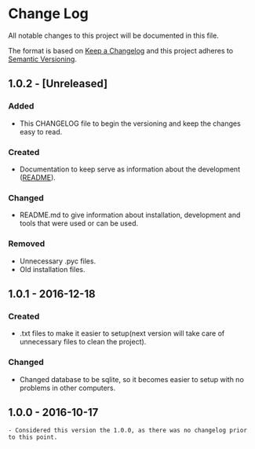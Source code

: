 # Change Log
All notable changes to this project will be documented in this file.

The format is based on [Keep a Changelog](http://keepachangelog.com/)
and this project adheres to [Semantic Versioning](http://semver.org/).

## 1.0.2 - [Unreleased]
### Added
- This CHANGELOG file to begin the versioning and keep the changes easy to read.

### Created
- Documentation to keep serve as information about the development ([README](https://github.com/RadarLivre/RadarLivre/blob/master/README.md)).

### Changed
- README.md to give information about installation, development and tools that were used or can be used.

### Removed
- Unnecessary .pyc files.
- Old installation files.

## 1.0.1 - 2016-12-18
### Created
- .txt files to make it easier to setup(next version will take care of unnecessary files to clean the project).

### Changed
- Changed database to be sqlite, so it becomes easier to setup with no problems in other computers.

## 1.0.0 - 2016-10-17
	- Considered this version the 1.0.0, as there was no changelog prior to this point.